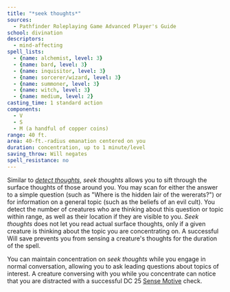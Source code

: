 ```yaml
---
title: "*seek thoughts*"
sources:
  - Pathfinder Roleplaying Game Advanced Player's Guide
school: divination
descriptors:
  - mind-affecting
spell_lists:
  - {name: alchemist, level: 3}
  - {name: bard, level: 3}
  - {name: inquisitor, level: 3}
  - {name: sorcerer/wizard, level: 3}
  - {name: summoner, level: 3}
  - {name: witch, level: 3}
  - {name: medium, level: 2}
casting_time: 1 standard action
components:
  - V
  - S
  - M (a handful of copper coins)
range: 40 ft.
area: 40-ft.-radius emanation centered on you
duration: concentration, up to 1 minute/level
saving_throw: Will negates
spell_resistance: no
---
```


Similar to [*detect thoughts*](/spells/detect-thoughts/), *seek thoughts* allows you to sift through the surface thoughts of those around you. You may scan for either the answer to a simple question (such as "Where is the hidden lair of the wererats?") or for information on a general topic (such as the beliefs of an evil cult). You detect the number of creatures who are thinking about this question or topic within range, as well as their location if they are visible to you. *Seek thoughts* does not let you read actual surface thoughts, only if a given creature is thinking about the topic you are concentrating on. A successful Will save prevents you from sensing a creature's thoughts for the duration of the spell.

You can maintain concentration on *seek thoughts* while you engage in normal conversation, allowing you to ask leading questions about topics of interest. A creature conversing with you while you concentrate can notice that you are distracted with a successful DC 25 [Sense Motive](/skills/sense-motive/) check.

